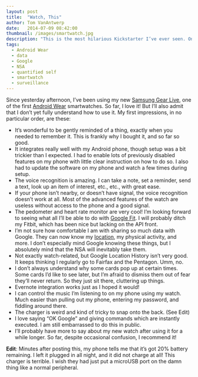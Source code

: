 ```yaml
---
layout: post
title:  "Watch, This"
author: Tom VanAntwerp
date:   2014-07-09 08:42:00
thumbnail: /images/smartwatch.jpg
description: "This is the most hilarious Kickstarter I’ve ever seen. One of the best. I pledged $5 myself, hopeful that I’ll get a taste of that tangy potato salad. However, I’m not holding out much hope. Zack Danger Brown will probably go bankrupt, spending over $100,000 trying to fulfill his potato salad pledges."
tags:
  - Android Wear
  - data
  - Google
  - NSA
  - quantified self
  - smartwatch
  - surveillance
---
```

Since yesterday afternoon, I’ve been using my new [Samsung Gear Live](http://www.samsung.com/global/microsite/gear/gearlive_design.html), one of the first [Android Wear](http://www.android.com/wear/) smartwatches. So far, I love it! But I’ll also admit that I don’t yet fully understand how to use it. My first impressions, in no particular order, are these:

* It’s wonderful to be gently reminded of a thing, exactly when you needed to remember it. This is frankly why I bought it, and so far so good.
* It integrates really well with my Android phone, though setup was a bit trickier than I expected. I had to enable lots of previously disabled features on my phone with little clear instruction on how to do so. I also had to update the software on my phone and watch a few times during setup.
* The voice recognition is amazing. I can take a note, set a reminder, send a text, look up an item of interest, etc., etc., with great ease.
* If your phone isn’t nearby, or doesn’t have signal, the voice recognition doesn’t work at all. Most of the advanced features of the watch are useless without access to the phone and a good signal.
* The pedometer and heart rate monitor are very cool! I’m looking forward to seeing what all I’ll be able to do with [Google Fit](https://developers.google.com/fit/). I will probably ditch my Fitbit, which has been nice but lacking on the API front.
* I’m not sure how comfortable I am with sharing so much data with Google. They can now know my [location](https://maps.google.com/locationhistory), my physical activity, and more. I don’t especially mind Google knowing these things, but I absolutely mind that the NSA will inevitably take them.
* Not exactly watch-related, but Google Location History isn’t very good. It keeps thinking I regularly go to Fairfax and the Pentagon. Umm, no.
* I don’t always understand why some cards pop up at certain times. Some cards I’d like to see later, but I’m afraid to dismiss them out of fear they’ll never return. So they just sit there, cluttering up things.
* Evernote integration works just as I hoped it would!
* I can control the music I’m listening to on my phone using my watch. Much easier than pulling out my phone, entering my password, and fiddling around there.
* The charger is weird and kind of tricky to snap onto the back. (See Edit)
* I love saying “OK Google” and giving commands which are instantly executed. I am still embarrassed to do this in public.
* I’ll probably have more to say about my new watch after using it for a while longer. So far, despite occasional confusion, I recommend it!

**Edit**: Minutes after posting this, my phone tells me that it’s got 20% battery remaining. I left it plugged in all night, and it did not charge at all! This charger is terrible. I wish they had just put a microUSB port on the damn thing like a normal peripheral.
